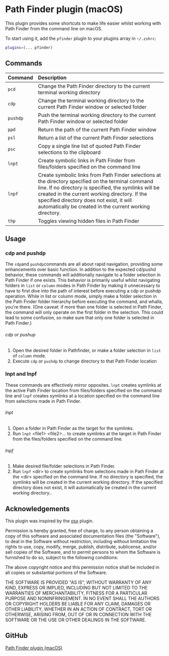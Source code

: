# Path Finder plugin (macOS)

This plugin provides some shortcuts to make life easier whilst working with Path Finder from the command line on macOS.

To start using it, add the `pfinder` plugin to your plugins array in `~/.zshrc`:

```zsh
plugins=(... pfinder)
```

## Commands

| Command  | Description                                                  |
| :------- | :----------------------------------------------------------- |
| `pcd`    | Change the Path Finder directory to the current terminal working directory |
| `cdp`    | Change the terminal working directory to the current Path Finder window or selected folder |
| `pushdp` | Push the terminal working directory to the current Path Finder window or selected folder |
| `ppd`    | Return the path of the current Path Finder window            |
| `psl`    | Return a list of the current Path Finder selections          |
| `psc`    | Copy a single line list of quoted Path Finder selections to the clipboard |
| `lnpt`   | Create symbolic links in Path Finder from files/folders specified on the command line |
| `lnpf`   | Create symbolic links from Path Finder selections at the directory specified on the terminal command line. If no directory is specified, the symlinks will be created in the current working directory. If the specified directory does not exist, it will automatically be created in the current working directory. |
| `thp`    | Toggles viewing hidden files in Path Finder                  |

## Usage

### cdp and pushdp

The `cdp`and `pushdp`commands are all about rapid navigation, providing some enhancements over basic function. In addition to the expected cd/pushd behavior, these commands will additionally navigate to a folder selection in Path Finder if one exists. This behavior is primarily useful whilst navigating folders in `list` or `column` modes in Path Finder by making it unnecessary to have to first dive into the path of interest before executing a cdp or pushdp operation. While in list or column mode, simply make a folder selection in the Path Finder folder hierarchy before executing the command, and whalla, you're there. (One caveat: if more than one folder is selected in Path Finder, the command will only operate on the first folder in the selection. This could lead to some confusion, so make sure that only one folder is selected in Path Finder.)

###### cdp or pushup

1. Open the desired folder in Pathfinder, or make a folder selection in `list` of `column` mode.
2. Execute `cdp` or `pushdp` to change directory to that Path Finder location

### lnpt and lnpf

These commands are effectively mirror opposites. `lnpt` creates symlinks at the active Path Finder location from files/folders specified on the command line and `lnpf` creates symlinks at a  location specified on the command line from selections made in Path Finder.

###### lnpt

1.  Open a folder in Path Finder as the target for the symlinks.
2. Run `lnpt` \<file1\> \<file2\>... to create symlinks at the target in Path Finder from the files/folders specified on the command line.

###### lnpf

1.  Make desired file/folder selections in Path Finder.
2. Run `lnpf` \<dir\> to create symlinks from selections made in Path Finder at the \<dir\> specified on the command line. If no directory is specified, the symlinks will be created in the current working directory. If the specified directory does not exist, it will automatically be created in the current working directory..

## Acknowledgements

This plugin was inspired by the [osx](https://github.com/ohmyzsh/ohmyzsh/tree/master/plugins/osx) plugin.

Permission is hereby granted, free of charge, to any person obtaining
a copy of this software and associated documentation files (the
"Software"), to deal in the Software without restriction, including
without limitation the rights to use, copy, modify, merge, publish,
distribute, sublicense, and/or sell copies of the Software, and to
permit persons to whom the Software is furnished to do so, subject to
the following conditions:

The above copyright notice and this permission notice shall be
included in all copies or substantial portions of the Software.

THE SOFTWARE IS PROVIDED "AS IS", WITHOUT WARRANTY OF ANY KIND,
EXPRESS OR IMPLIED, INCLUDING BUT NOT LIMITED TO THE WARRANTIES OF
MERCHANTABILITY, FITNESS FOR A PARTICULAR PURPOSE AND
NONINFRINGEMENT. IN NO EVENT SHALL THE AUTHORS OR COPYRIGHT HOLDERS BE
LIABLE FOR ANY CLAIM, DAMAGES OR OTHER LIABILITY, WHETHER IN AN ACTION
OF CONTRACT, TORT OR OTHERWISE, ARISING FROM, OUT OF OR IN CONNECTION
WITH THE SOFTWARE OR THE USE OR OTHER DEALINGS IN THE SOFTWARE.

## GitHub

[Path Finder plugin (macOS)](https://github.com/mark-ingenosity/oh-my-zsh-plugin-pathfinder.git)

